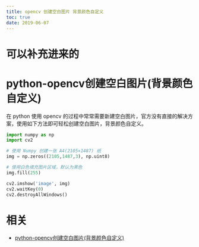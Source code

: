 ```yaml
---
title: opencv 创建空白图片 背景颜色自定义
toc: true
date: 2019-06-07
---
```

# 可以补充进来的



# python-opencv创建空白图片(背景颜色自定义)


在 python 使用 opencv 的过程中常常需要新建空白图片，官方没有直接的解决方案，使用如下方法即可轻松创建空白图片，背景颜色自定义。

```py
import numpy as np
import cv2

# 使用 Numpy 创建一张 A4(2105×1487) 纸
img = np.zeros((2105,1487,3), np.uint8)

# 使用白色填充图片区域，默认为黑色
img.fill(255)

cv2.imshow('image', img)
cv2.waitKey(0)
cv2.destroyAllWindows()
```





# 相关

- [python-opencv创建空白图片(背景颜色自定义)](https://wsonh.com/article/116.html)
